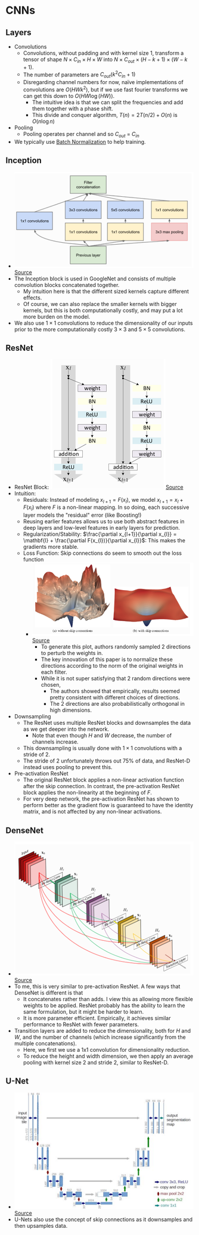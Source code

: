# CNNs

## Layers
- Convolutions
  - Convolutions, without padding and with kernel size 1, transform a tensor of shape $N \times C_{in} \times H \times W$ into $N \times C_{out} \times (H-k+1) \times (W-k+1)$.
  - The number of parameters are $C_{out}(k^2C_{in} + 1)$
  - Disregarding channel numbers for now, naïve implementations of convolutions are $O(HWk^2)$, but if we use fast fourier transforms we can get this down to $O(HW\log (HW))$. 
    - The intuitive idea is that we can split the frequencies and add them together with a phase shift. 
    - This divide and conquer algorithm, $T(n) = 2T(n/2)+O(n)$ is $O(n\log n)$
- Pooling
  - Pooling operates per channel and so $C_{out}$ = $C_{in}$
- We typically use [Batch Normalization](../01_basics/notes.md) to help training.

## Inception 
- ![inception.png](inception.png)[Source](https://arxiv.org/pdf/1409.4842)
- The Inception block is used in GoogleNet and consists of multiple convolution blocks concatenated together. 
  - My intuition here is that the different sized kernels capture different effects.
  - Of course, we can also replace the smaller kernels with bigger kernels, but this is both computationally costly, and may put a lot more burden on the model. 
- We also use $1 \times 1$ convolutions to reduce the dimensionality of our inputs prior to the more computationally costly $3 \times 3$ and $5 \times 5$ convolutions.

## ResNet
- ResNet Block: ![resnet.png](resnet.png)[Source](https://arxiv.org/pdf/1603.05027)
- Intuition:
  - Residuals: Instead of modeling $x_{l+1}=F(x_{l})$, we model $x_{l+1}=x_{l}+F(x_{l})$ where $F$ is a non-linear mapping. In so doing, each successive layer models the "residual" error (like Boosting!)
  - Reusing earlier features allows us to use both abstract features in deep layers and low-level features in early layers for prediction. 
  - Regularization/Stability: $\frac{\partial x_{l+1}}{\partial x_{l}} = \mathbf{I} + \frac{\partial F(x_{l})}{\partial x_{l}}$: This makes the gradients more stable. 
  - Loss Function: Skip connections do seem to smooth out the loss function
    - ![resnet_loss.png](resnet_loss.png)[Source](https://arxiv.org/pdf/1712.09913)
      - To generate this plot, authors randomly sampled 2 directions to perturb the weights in. 
      - The key innovation of this paper is to normalize these directions according to the norm of the original weights in each filter. 
      - While it is not super satisfying that 2 random directions were chosen, 
        - The authors showed that empirically, results seemed pretty consistent with different choices of directions.
        - The 2 directions are also probabilistically orthogonal in high dimensions.
- Downsampling
  - The ResNet uses multiple ResNet blocks and downsamples the data as we get deeper into the network. 
    - Note that even though $H$ and $W$ decrease, the number of channels increase. 
  - This downsampling is usually done with $1 \times 1$ convolutions with a stride of 2. 
  - The stride of 2 unfortunately throws out 75% of data, and ResNet-D instead uses pooling to prevent this. 
- Pre-activation ResNet
  - The original ResNet block applies a non-linear activation function after the skip connection. In contrast, the pre-activation ResNet block applies the non-linearity at the beginning of $F$. 
  - For very deep network, the pre-activation ResNet has shown to perform better as the gradient flow is guaranteed to have the identity matrix, and is not affected by any non-linear activations.

## DenseNet
- ![densenet.png](densenet.png)[Source](https://arxiv.org/pdf/1608.06993)
- To me, this is very similar to pre-activation ResNet. A few ways that DenseNet is different is that 
  - It concatenates rather than adds. I view this as allowing more flexible weights to be applied. ResNet probably has the ability to learn the same formulation, but it might be harder to learn.
  - It is more parameter efficient. Empirically, it achieves similar performance to ResNet with fewer parameters. 
- Transition layers are added to reduce the dimensionality, both for $H$ and $W$, and the number of channels (which increase significantly from the multiple concatenations). 
  - Here, we first we use a 1x1 convolution for dimensionality reduction.
  - To reduce the height and width dimension, we then apply an average pooling with kernel size 2 and stride 2, similar to ResNet-D.

## U-Net
- ![u_net.png](u_net.png)[Source](https://fastai1.fast.ai/vision.models.unet.html)
- U-Nets also use the concept of skip connections as it downsamples and then upsamples data. 